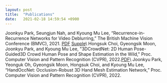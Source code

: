 ```yaml
---
layout: post
title:  "Publications"
date:   2021-02-18 14:59:54 +0900
---
```

Joonkyu Park, Seungjun Nah, and Kyoung Mu Lee, “Recurrence-in-Recurrence Networks for Video Deblurring,” The British Machine Vision Conference (BMVC), 2021. [PDF]({{https://github.com/jkpark0825/jkpark0825.github.io}}/papers/bmvc2021/0149.pdf) [Supple]({{https://github.com/jkpark0825/jkpark0825.github.io}}/papers/bmvc2021/0149supp.zip)\\
Hongsuk Choi, Gyeongsik Moon, Joonkyu Park, and Kyoung Mu Lee, "3DCrowdNet: 2D Human Pose-Guided3D Crowd Human Pose and Shape Estimation in the Wild," Proc. Computer Vision and Pattern Recognition (CVPR), 2022.[PDF]({{https://github.com/jkpark0825/jkpark0825.github.io}}/papers/arxiv/crowdperson.pdf)\\
Joonkyu Park, Yeonguk Oh, Gyeongsik Moon, Hongsuk Choi, and Kyoung Mu Lee, “HandOccNet: Occlusion-Robust 3D Hand Mesh Estimation Network,” Proc. Computer Vision and Pattern Recognition (CVPR), 2022.

[jekyll-docs]: http://jekyllrb.com/docs/home
[jekyll-gh]:   https://github.com/jekyll/jekyll
[jekyll-talk]: https://talk.jekyllrb.com/
